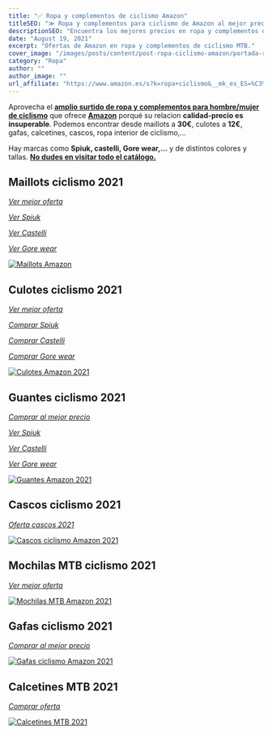 ```yaml
---
title: "✅ Ropa y complementos de ciclismo Amazon"
titleSEO: "≫ Ropa y complementos para ciclismo de Amazon al mejor precio 2021"
descriptionSEO: "Encuentra los mejores precios en ropa y complementos de ciclismo MTB que ofrece Amazon. ¡Entra y cómpralos al mejor precio ✔!"
date: "August 19, 2021"
excerpt: "Ofertas de Amazon en ropa y complementos de ciclismo MTB."
cover_image: "/images/posts/content/post-ropa-ciclismo-amazon/portada-ropa-amazon.jpg"
category: "Ropa"
author: ""
author_image: ""
url_affiliate: "https://www.amazon.es/s?k=ropa+ciclismo&__mk_es_ES=%C3%85M%C3%85%C5%BD%C3%95%C3%91&linkCode=ll2&tag=devser-21&linkId=258f43637e0899a86450117158a34d93&language=es_ES&ref_=as_li_ss_tl"
---
```


Aprovecha el [**amplio surtido de ropa y complementos para hombre/mujer de ciclismo**](https://www.amazon.es/s?k=ropa+ciclismo&__mk_es_ES=%C3%85M%C3%85%C5%BD%C3%95%C3%91&linkCode=ll2&tag=devser-21&linkId=258f43637e0899a86450117158a34d93&language=es_ES&ref_=as_li_ss_tl) que ofrece [**Amazon**](https://www.amazon.es/s?k=ropa+ciclismo&__mk_es_ES=%C3%85M%C3%85%C5%BD%C3%95%C3%91&linkCode=ll2&tag=devser-21&linkId=258f43637e0899a86450117158a34d93&language=es_ES&ref_=as_li_ss_tl) porqué su relacion **calidad-precio es insuperable**. Podemos encontrar desde maillots a **30€**, culotes a **12€**, gafas, calcetines, cascos, ropa interior de ciclismo,...

Hay marcas como **Spiuk, castelli, Gore wear,...** y de distintos colores y tallas. [**No dudes en visitar todo el catálogo.**](https://www.amazon.es/s?k=ropa+ciclismo&__mk_es_ES=%C3%85M%C3%85%C5%BD%C3%95%C3%91&linkCode=ll2&tag=devser-21&linkId=258f43637e0899a86450117158a34d93&language=es_ES&ref_=as_li_ss_tl)

## Maillots ciclismo 2021

*[Ver mejor oferta](https://www.amazon.es/s?k=maillots+ciclismo&__mk_es_ES=%C3%85M%C3%85%C5%BD%C3%95%C3%91&linkCode=ll2&tag=devser-21&linkId=d8f3915c079a5cb017e6c77a4305d551&language=es_ES&ref_=as_li_ss_tl)*

*[Ver Spiuk](https://www.amazon.es/s?k=Maillot+spiuk&__mk_es_ES=%C3%85M%C3%85%C5%BD%C3%95%C3%91&linkCode=ll2&tag=devser-21&linkId=6e88f1b1b215bc47cdf8484101129e63&language=es_ES&ref_=as_li_ss_tl)*

*[Ver Castelli](https://www.amazon.es/s?k=Maillot+castelli&__mk_es_ES=%C3%85M%C3%85%C5%BD%C3%95%C3%91&linkCode=ll2&tag=devser-21&linkId=893956b0c2a528712c7b9b05954c4c60&language=es_ES&ref_=as_li_ss_tl)*

*[Ver Gore wear](https://www.amazon.es/s?k=Maillot+gore+wear&__mk_es_ES=%C3%85M%C3%85%C5%BD%C3%95%C3%91&linkCode=ll2&tag=devser-21&linkId=6d9fe76b2db49a7d3e125e98ed766c73&language=es_ES&ref_=as_li_ss_tl)*

[![Maillots Amazon](/images/posts/content/post-ropa-ciclismo-amazon/maillots-amazon.jpg)](https://www.amazon.es/s?k=maillots+ciclismo&__mk_es_ES=%C3%85M%C3%85%C5%BD%C3%95%C3%91&linkCode=ll2&tag=devser-21&linkId=d8f3915c079a5cb017e6c77a4305d551&language=es_ES&ref_=as_li_ss_tl "Maillots Amazon")

## Culotes ciclismo 2021

*[Ver mejor oferta](https://www.amazon.es/s?k=culotes+ciclismo&__mk_es_ES=%C3%85M%C3%85%C5%BD%C3%95%C3%91&linkCode=ll2&tag=devser-21&linkId=961d1f7a53436fb5e372c12e44e84d49&language=es_ES&ref_=as_li_ss_tl)*

*[Comprar Spiuk](https://www.amazon.es/s?k=culotes+spiuk&__mk_es_ES=%C3%85M%C3%85%C5%BD%C3%95%C3%91&linkCode=ll2&tag=devser-21&linkId=0e0566c96cddd2a0fb83881dbf0fb4b6&language=es_ES&ref_=as_li_ss_tl)*

*[Comprar Castelli](https://www.amazon.es/s?k=culotte+castelli&dc=&__mk_es_ES=%C3%85M%C3%85%C5%BD%C3%95%C3%91&linkCode=ll2&tag=devser-21&linkId=839a93c4637d0eb110745f9beccd10ad&language=es_ES&ref_=as_li_ss_tl)*

*[Comprar Gore wear](https://www.amazon.es/s?k=culotte+gore+wear&__mk_es_ES=%C3%85M%C3%85%C5%BD%C3%95%C3%91&crid=192RO78R9CT5H&sprefix=culotte+gor%2Caps%2C190&linkCode=ll2&tag=devser-21&linkId=5b74d7cab237ce1afee762937c6c282a&language=es_ES&ref_=as_li_ss_tl)*

[![Culotes Amazon 2021](/images/posts/content/post-ropa-ciclismo-amazon/culotes-amazon.jpg)](https://www.amazon.es/s?k=culotes+ciclismo&__mk_es_ES=%C3%85M%C3%85%C5%BD%C3%95%C3%91&linkCode=ll2&tag=devser-21&linkId=961d1f7a53436fb5e372c12e44e84d49&language=es_ES&ref_=as_li_ss_tl "Culotes Amazon 2021")

## Guantes ciclismo 2021

*[Comprar al mejor precio](https://www.amazon.es/s?k=guantes+ciclismo&__mk_es_ES=%C3%85M%C3%85%C5%BD%C3%95%C3%91&crid=15QOSA8OLTVYO&sprefix=guantes+ci%2Caps%2C198&linkCode=ll2&tag=devser-21&linkId=2e5491c80c52a85a27bfd26ea4f15681&language=es_ES&ref_=as_li_ss_tl)*

*[Ver Spiuk](https://www.amazon.es/s?k=guantes+spiuk&__mk_es_ES=%C3%85M%C3%85%C5%BD%C3%95%C3%91&linkCode=ll2&tag=devser-21&linkId=a671734b9efbab3ed77a114c4b95edde&language=es_ES&ref_=as_li_ss_tl)*

*[Ver Castelli](https://www.amazon.es/s?k=guantes+castelli&__mk_es_ES=%C3%85M%C3%85%C5%BD%C3%95%C3%91&linkCode=ll2&tag=devser-21&linkId=33156152b2ce5ae4fbffcb64c788c5b4&language=es_ES&ref_=as_li_ss_tl)*

*[Ver Gore wear](https://www.amazon.es/s?k=guantes+gore+wear&__mk_es_ES=%C3%85M%C3%85%C5%BD%C3%95%C3%91&linkCode=ll2&tag=devser-21&linkId=7e58ab8fcd732b041e0495ff85311c31&language=es_ES&ref_=as_li_ss_tl)*

[![Guantes Amazon 2021](/images/posts/content/post-ropa-ciclismo-amazon/guantes-amazon.jpg)](https://www.amazon.es/s?k=guantes+ciclismo&__mk_es_ES=%C3%85M%C3%85%C5%BD%C3%95%C3%91&crid=15QOSA8OLTVYO&sprefix=guantes+ci%2Caps%2C198&linkCode=ll2&tag=devser-21&linkId=2e5491c80c52a85a27bfd26ea4f15681&language=es_ES&ref_=as_li_ss_tl "Guantes Amazon 2021")

## Cascos ciclismo 2021

*[Oferta cascos 2021](https://www.amazon.es/s?k=cascos+ciclismo&__mk_es_ES=%C3%85M%C3%85%C5%BD%C3%95%C3%91&crid=3MO1EK8L9YX14&sprefix=Cascos+%2Caps%2C215&linkCode=ll2&tag=devser-21&linkId=5b4f367ea0f023cddbbcd13554329fcb&language=es_ES&ref_=as_li_ss_tl)*

[![Cascos ciclismo Amazon 2021](/images/posts/content/post-ropa-ciclismo-amazon/cascos-amazon.jpg)](https://www.amazon.es/s?k=cascos+ciclismo&__mk_es_ES=%C3%85M%C3%85%C5%BD%C3%95%C3%91&crid=3MO1EK8L9YX14&sprefix=Cascos+%2Caps%2C215&linkCode=ll2&tag=devser-21&linkId=5b4f367ea0f023cddbbcd13554329fcb&language=es_ES&ref_=as_li_ss_tl "Cascos ciclismo Amazon 2021")

## Mochilas MTB ciclismo 2021

*[Ver mejor oferta](https://www.amazon.es/s?k=mochila+ciclismo&dc=&__mk_es_ES=%C3%85M%C3%85%C5%BD%C3%95%C3%91&linkCode=ll2&tag=devser-21&linkId=9a6cc7a242612e58f313c465aa7c5f02&language=es_ES&ref_=as_li_ss_tl)*

[![Mochilas MTB Amazon 2021](/images/posts/content/post-ropa-ciclismo-amazon/mochilas-amazon.jpg)](https://www.amazon.es/s?k=mochila+ciclismo&dc=&__mk_es_ES=%C3%85M%C3%85%C5%BD%C3%95%C3%91&linkCode=ll2&tag=devser-21&linkId=9a6cc7a242612e58f313c465aa7c5f02&language=es_ES&ref_=as_li_ss_tl "Mochilas MTB Amazon 2021")

## Gafas ciclismo 2021

*[Comprar al mejor precio](https://www.amazon.es/s?k=gafas+ciclismo&__mk_es_ES=%C3%85M%C3%85%C5%BD%C3%95%C3%91&linkCode=ll2&tag=devser-21&linkId=3ddc139a6eae9595ceb0229b14591c0a&language=es_ES&ref_=as_li_ss_tl)*

[![Gafas ciclismo Amazon 2021](/images/posts/content/post-ropa-ciclismo-amazon/gafas-amazon.jpg)](https://www.amazon.es/s?k=gafas+ciclismo&__mk_es_ES=%C3%85M%C3%85%C5%BD%C3%95%C3%91&linkCode=ll2&tag=devser-21&linkId=3ddc139a6eae9595ceb0229b14591c0a&language=es_ES&ref_=as_li_ss_tl "Gafas ciclismo Amazon 2021")

## Calcetines MTB 2021

*[Comprar oferta](https://www.amazon.es/s?k=calcetines+ciclismo&__mk_es_ES=%C3%85M%C3%85%C5%BD%C3%95%C3%91&linkCode=ll2&tag=devser-21&linkId=adc527a486acf35bb4398d5c874c2af5&language=es_ES&ref_=as_li_ss_tl)*

[![Calcetines MTB 2021](/images/posts/content/post-ropa-ciclismo-amazon/calcetines-amazon.jpg)](https://www.amazon.es/s?k=calcetines+ciclismo&__mk_es_ES=%C3%85M%C3%85%C5%BD%C3%95%C3%91&linkCode=ll2&tag=devser-21&linkId=adc527a486acf35bb4398d5c874c2af5&language=es_ES&ref_=as_li_ss_tl "Calcetines MTB 2021")



